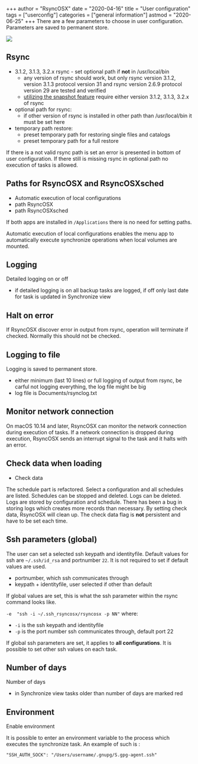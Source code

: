 +++
author = "RsyncOSX"
date = "2020-04-16"
title =  "User configuration"
tags = ["userconfig"]
categories = ["general information"]
astmod = "2020-06-25"
+++
There are a few parameters to choose in user configuration. Parameters are saved to permanent store.

![](/images/RsyncOSX/master/userconfig/user.png)

## Rsync

 - 3.1.2, 3.1.3, 3.2.x rsync - set optional path if **not** in /usr/local/bin
   	- any version of rsync should work, but only rsync  version 3.1.2, version 3.1.3 protocol version 31 and rsync  version 2.6.9  protocol version 29 are tested and verified
    - [utilizing the snapshot feature](/post/snapshots/) require either version 3.1.2, 3.1.3, 3.2.x of rsync
- optional path for rsync:
    - if other version of rsync is installed in other path than /usr/local/bin it must be set here
- temporary path restore:
    - preset temporary path for restoring single files and catalogs
    - preset temporary path for a full restore

If there is a not valid rsync path is set an error is presented in bottom of user configuration. If there still is missing rsync in optional path no execution of tasks is allowed.

## Paths for RsyncOSX and RsyncOSXsched

- Automatic execution of local configurations
- path RsyncOSX
- path RsyncOSXsched

If both apps are installed in `/Applications` there is no need for setting paths.

Automatic execution of local configurations enables the menu app to automatically execute synchronize operations when local volumes are mounted.

## Logging

Detailed logging on or off

- if detailed logging is on all backup tasks are logged, if off only last date for task is updated in Synchronize view

## Halt on error

If RsyncOSX discover error in output from rsync, operation will terminate if checked. Normally this should not be checked.

## Logging to file

Logging is saved to permanent store.

- either minimum (last 10 lines) or full logging of output from rsync, be carful not logging everything, the log file might be big
- log file is Documents/rsynclog.txt

## Monitor network connection

On macOS 10.14 and later, RsyncOSX can monitor the network connection during execution of tasks. If a network connection is dropped during execution, RsyncOSX sends an interrupt signal to the task and it halts with an error.

## Check data when loading

- Check data

The schedule part is refactored. Select a configuration and all schedules are listed. Schedules can be stopped and deleted. Logs can be deleted. Logs are stored by configuration and schedule. There has been a bug in storing logs which creates more records than necessary. By setting check data, RsyncOSX will clean up. The check data flag is **not** persistent and have to be set each time.

## Ssh parameters (global)

The user can set a selected ssh keypath and identityfile. Default values for ssh are `~/.ssh/id_rsa` and portnumber `22`. It is not required to set if default values are used.

- portnumber, which ssh communicates through
- keypath + identityfile, user selected if other than default

If global values are set, this is what the ssh parameter within the rsync command looks like.

`-e  "ssh -i ~/.ssh_rsyncosx/rsyncosx -p NN"` where:

- `-i` is the ssh keypath and identityfile
- `-p` is the port number ssh communicates through, default port 22

If global ssh parameters are set, it applies to **all configurations**. It is possible to set other ssh values on each task.

## Number of days

Number of days

- in Synchronize view tasks older than number of days are marked red

## Environment

Enable environment

It is possible to enter an environment variable to the process which executes the synchronize task. An example of such is :

`"SSH_AUTH_SOCK": "/Users/username/.gnupg/S.gpg-agent.ssh"`
